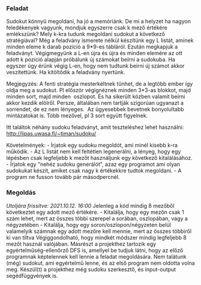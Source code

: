### Feladat
Sudokut könnyű megoldani, ha jó a memóriánk. De mi a helyzet ha nagyon feledékenyek vagyunk, mondjuk egyszerre csak k mező értékére emlékszünk?
Mely k-kra tudunk megoldani sudokut a következő stratégiával? Még a feladvány ismerete nélkül készítünk egy L listát, aminek minden eleme k darab pozíció a 9*9-es tábláról.
Ezután megkapjuk a feladványt. Végigmegyünk a L-en újra és újra és minden elemére az ott adott k pozíció alapján próbálunk új számokat beírni a sudokuba. 
Ha egyszer úgy érünk végig L-en, hogy nem tudtunk beírni új számot akkor veszítettünk. Ha kitöltődik a feladvány nyertünk. 

Megjegyzés: A fenti stratégia mesterkéltnek tűnhet, de a legtöbb ember így oldja meg a sudokut. Pl először végignéznek minden 3*3-as blokkot, majd minden sort, majd minden
 oszlopot. És ha sikerült közben valamit beírni akkor kezdik elölről. Persze, általában nem tartják szigorúan ugyanazt a sorrendet, de ez nem lényeges. 
 Az ügyesebbek bevetnek bonyolultabb mintázatokat is. Több mezővel, pl 3 sort együtt figyelnek. 

Itt találtok néhány sudoku feladványt, amit teszteléshez lehet használni: http://lipas.uwasa.fi/~timan/sudoku/

Követelmények:
	- Írjatok egy sudoku megoldót, ami minél kisebb k-ra működik. 
	- Az L listát nem kell feltétlen legenerálni, a lényeg, hogy egy lépésben csak legfeljebb k mezőt használjunk egy következő kitalálásához. 
	- Írjatok egy "nehéz sudoku generálót", azaz egy programot ami olyan sudokukat készít, amiket csak nagy k értékekkre tudtok megoldani. 
	- A program ne fusson tovább pár másodpercnél. 

### Megoldás
*Utoljára frissítve: 2021.10.12. 16:00*
Jelenleg a kód mindig 8 mezőből következtet egy adott mező értékére.
    - Kitalálja, hogy egy mezőn csak 1 szám lehet, mert az összes többi szerepel a sorában, oszlopában, vagy a négyzetében
    - Kitalálja, hogy egy soron/oszlopon/négyzeten belül valamelyik számnak egy adott mezőre kell mennie, mert az összes többiről ki van tiltva
Végiggondolható, hogy mindkét módszer mindig legfeljebb 8 mezőt használ valójában.
Másrészt a projekthez tartozik egy egyértelműség-ellenőrző DFS is, amellyel be tudjuk látni, hogy az előző programnak képtelennek kell lennie a feladat megoldására. Nem talátunk (még) sudokut, ami egyértelmű lenne, és az első program nem oldotta volna meg.
Készül(t) a projekthez még sudoku szerkesztő, és input-output segédfüggvények is.